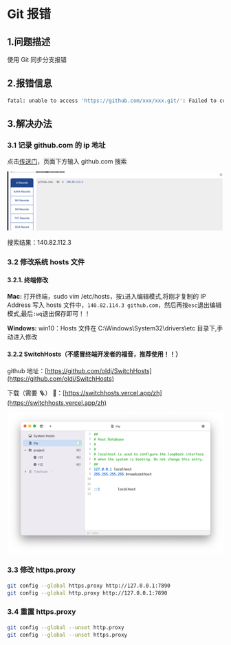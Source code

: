# Git 报错

## 1.问题描述

使用 Git 同步分支报错

## 2.报错信息

```bash
fatal: unable to access 'https://github.com/xxx/xxx.git/': Failed to connect to github.com port 443 after 75005 ms: Operation timed out
```

## 3.解决办法

### 3.1 记录 github.com 的 ip 地址

点击[传送门](https://sites.ipaddress.com/github.com/)，页面下方输入 github.com 搜索

![img](asserts/14.png)

搜索结果：140.82.112.3

### 3.2 修改系统 hosts 文件

#### 3.2.1. 终端修改

**Mac:**
打开终端，sudo vim /etc/hosts，按`i`进入编辑模式,将刚才复制的 IP Address 写入 hosts 文件中，`140.82.114.3 github.com`，然后再按`esc`退出编辑模式,最后`:wq`退出保存即可！！

**Windows:**
win10：Hosts 文件在 C:\Windows\System32\drivers\etc 目录下,手动进入修改

#### 3.2.2 SwitchHosts（不感冒终端开发者的福音，推荐使用！！）

github 地址：[https://github.com/oldj/SwitchHosts](https://github.com/oldj/SwitchHosts)

下载（需要 🪜） 🔗：[https://switchhosts.vercel.app/zh](https://switchhosts.vercel.app/zh)

![img](asserts/15.png)

### 3.3 修改 https.proxy

```bash
git config --global https.proxy http://127.0.0.1:7890
git config --global http.proxy http://127.0.0.1:7890
```

### 3.4 重置 https.proxy

```bash
git config --global --unset http.proxy
git config --global --unset https.proxy
```

